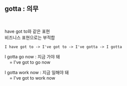 ## gotta : 의무 ##
<br>

have got to와 같은 표현  
비즈니스 표현으로는 부적합  

    I have got to -> I've got to -> I've gotta -> I gotta

I gotta go now : 지금 가야 돼  
&nbsp;&nbsp;&nbsp;&nbsp;= I've got to go now  

I gotta work now : 지금 일해야 돼  
&nbsp;&nbsp;&nbsp;&nbsp;= I've got to work now

